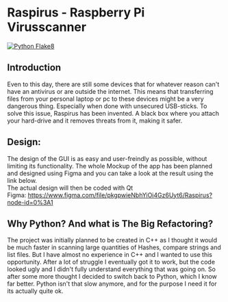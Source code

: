 # Raspirus - Raspberry Pi Virusscanner
[![Python Flake8](https://github.com/Benji377/Raspirus/actions/workflows/python-flake8.yml/badge.svg)](https://github.com/Benji377/Raspirus/actions/workflows/python-flake8.yml)

## Introduction
Even to this day, there are still some devices that for whatever reason can't have an antivirus or are outside the internet. 
This means that transferring files from your personal laptop or pc to these devices might be a very dangerous thing. Especially
when done with unsecured USB-sticks. To solve this issue, Raspirus has been invented. A black box where you attach your hard-drive
and it removes threats from it, making it safer.

## Design:
The design of the GUI is as easy and user-freindly as possible, without limiting its functionality. The whole Mockup of the app
has been planned and designed using Figma and you can take a look at the result using the link below.\
The actual design will then be coded with Qt \
Figma: https://www.figma.com/file/pkgpwieNbhYiOi4Gz6Uyt6/Raspirus?node-id=0%3A1

## Why Python? And what is The Big Refactoring?
The project was initially planned to be created in C++ as I thought it would be much faster in scanning large quantities of Hashes, compare strings and list files. 
But I have almost no experience in C++ and I wanted to use this opportunity. 
After a lot of struggle I eventually got it to work, but the code looked ugly and I didn't fully understand everything that was going on.
So after some more thought I decided to switch back to Python, which I know far better.
Python isn't that slow anymore, and for the purpose I need it for its actually quite ok.

